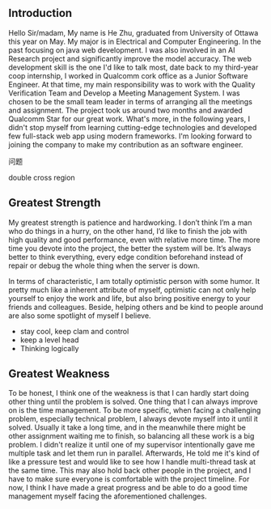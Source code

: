 ## Introduction

Hello Sir/madam, My name is He Zhu, graduated from University of Ottawa this year on May. My major is in Electrical and Computer Engineering. In the past  focusing on java web development. I was also involved in an AI Research project and significantly improve the model accuracy. The web development skill is the one I'd like to talk most, date back to my third-year coop internship, I worked in Qualcomm cork office as a Junior Software Engineer.  At that time, my main responsibility was to work with the Quality Verification Team and Develop a Meeting Management System. I was chosen to be the small team leader in terms of arranging all the meetings and assignment. The project took us around two months and awarded Qualcomm Star for our great work. What's more, in the following years, I didn't stop myself from learning cutting-edge technologies and developed few full-stack web app using modern frameworks.  I'm looking forward to joining the company to make my contribution as an software engineer.

问题

double cross region

## Greatest Strength

My greatest strength is patience and hardworking. I don’t think I’m a man who do things in a hurry, on the other hand, I’d like to finish the job with high quality and good performance, even with relative more time. The more time you devote into the project, the better the system will be. It’s always better to think everything, every edge condition beforehand instead of repair or debug the whole thing when the server is down. 

In terms of characteristic, I am totally optimistic person with some humor. It pretty much like a inherent attribute of myself, optimistic can not only help yourself to enjoy the work and life, but also bring positive energy to your friends and colleagues. Beside, helping others and be kind to people around are also some spotlight of myself I believe.

- stay cool, keep clam and control
- keep a level head
- Thinking logically



## Greatest Weakness

To be honest, I think one of the weakness is that I can hardly start doing other thing until the problem is solved. One thing that I can always improve on is the time management. To be more specific, when facing a challenging problem, especially technical problem, I always devote myself into it until it solved. Usually it take a long time, and in the meanwhile there might be other assignment waiting me to finish, so balancing all these work is a big problem. I didn't realize it until one of my supervisor intentionally gave me multiple task and let them run in parallel. Afterwards, He told me it's kind of like a pressure test and would like to see how I handle multi-thread task at the same time. This may also hold back other people in the project, and I have to make sure everyone is comfortable with the project timeline. For now, I think I have made a great progress and be able to do a good time management myself facing the aforementioned challenges. 
